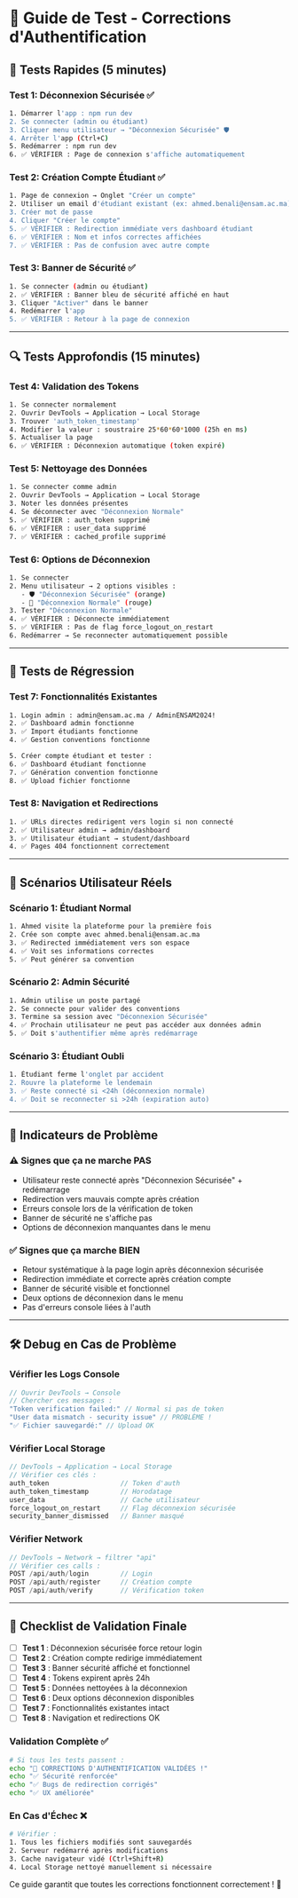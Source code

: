# 🧪 Guide de Test - Corrections d'Authentification

## 🚀 Tests Rapides (5 minutes)

### Test 1: Déconnexion Sécurisée ✅
```bash
1. Démarrer l'app : npm run dev
2. Se connecter (admin ou étudiant)
3. Cliquer menu utilisateur → "Déconnexion Sécurisée" 🛡️
4. Arrêter l'app (Ctrl+C)
5. Redémarrer : npm run dev
6. ✅ VÉRIFIER : Page de connexion s'affiche automatiquement
```

### Test 2: Création Compte Étudiant ✅
```bash
1. Page de connexion → Onglet "Créer un compte"
2. Utiliser un email d'étudiant existant (ex: ahmed.benali@ensam.ac.ma)
3. Créer mot de passe
4. Cliquer "Créer le compte"
5. ✅ VÉRIFIER : Redirection immédiate vers dashboard étudiant
6. ✅ VÉRIFIER : Nom et infos correctes affichées
7. ✅ VÉRIFIER : Pas de confusion avec autre compte
```

### Test 3: Banner de Sécurité ✅
```bash
1. Se connecter (admin ou étudiant)
2. ✅ VÉRIFIER : Banner bleu de sécurité affiché en haut
3. Cliquer "Activer" dans le banner
4. Redémarrer l'app
5. ✅ VÉRIFIER : Retour à la page de connexion
```

---

## 🔍 Tests Approfondis (15 minutes)

### Test 4: Validation des Tokens
```bash
1. Se connecter normalement
2. Ouvrir DevTools → Application → Local Storage
3. Trouver 'auth_token_timestamp'
4. Modifier la valeur : soustraire 25*60*60*1000 (25h en ms)
5. Actualiser la page
6. ✅ VÉRIFIER : Déconnexion automatique (token expiré)
```

### Test 5: Nettoyage des Données
```bash
1. Se connecter comme admin
2. Ouvrir DevTools → Application → Local Storage
3. Noter les données présentes
4. Se déconnecter avec "Déconnexion Normale"
5. ✅ VÉRIFIER : auth_token supprimé
6. ✅ VÉRIFIER : user_data supprimé
7. ✅ VÉRIFIER : cached_profile supprimé
```

### Test 6: Options de Déconnexion
```bash
1. Se connecter
2. Menu utilisateur → 2 options visibles :
   - 🛡️ "Déconnexion Sécurisée" (orange)
   - 🚪 "Déconnexion Normale" (rouge)
3. Tester "Déconnexion Normale"
4. ✅ VÉRIFIER : Déconnecte immédiatement
5. ✅ VÉRIFIER : Pas de flag force_logout_on_restart
6. Redémarrer → Se reconnecter automatiquement possible
```

---

## 🐛 Tests de Régression

### Test 7: Fonctionnalités Existantes
```bash
1. Login admin : admin@ensam.ac.ma / AdminENSAM2024!
2. ✅ Dashboard admin fonctionne
3. ✅ Import étudiants fonctionne
4. ✅ Gestion conventions fonctionne

5. Créer compte étudiant et tester :
6. ✅ Dashboard étudiant fonctionne  
7. ✅ Génération convention fonctionne
8. ✅ Upload fichier fonctionne
```

### Test 8: Navigation et Redirections
```bash
1. ✅ URLs directes redirigent vers login si non connecté
2. ✅ Utilisateur admin → admin/dashboard
3. ✅ Utilisateur étudiant → student/dashboard  
4. ✅ Pages 404 fonctionnent correctement
```

---

## 🎯 Scénarios Utilisateur Réels

### Scénario 1: Étudiant Normal
```bash
1. Ahmed visite la plateforme pour la première fois
2. Crée son compte avec ahmed.benali@ensam.ac.ma
3. ✅ Redirected immédiatement vers son espace
4. ✅ Voit ses informations correctes
5. ✅ Peut générer sa convention
```

### Scénario 2: Admin Sécurité
```bash
1. Admin utilise un poste partagé  
2. Se connecte pour valider des conventions
3. Termine sa session avec "Déconnexion Sécurisée"
4. ✅ Prochain utilisateur ne peut pas accéder aux données admin
5. ✅ Doit s'authentifier même après redémarrage
```

### Scénario 3: Étudiant Oubli
```bash
1. Étudiant ferme l'onglet par accident
2. Rouvre la plateforme le lendemain
3. ✅ Reste connecté si <24h (déconnexion normale)
4. ✅ Doit se reconnecter si >24h (expiration auto)
```

---

## 🚨 Indicateurs de Problème

### ⚠️ Signes que ça ne marche PAS
- Utilisateur reste connecté après "Déconnexion Sécurisée" + redémarrage
- Redirection vers mauvais compte après création
- Erreurs console lors de la vérification de token
- Banner de sécurité ne s'affiche pas
- Options de déconnexion manquantes dans le menu

### ✅ Signes que ça marche BIEN  
- Retour systématique à la page login après déconnexion sécurisée
- Redirection immédiate et correcte après création compte
- Banner de sécurité visible et fonctionnel
- Deux options de déconnexion dans le menu
- Pas d'erreurs console liées à l'auth

---

## 🛠️ Debug en Cas de Problème

### Vérifier les Logs Console
```javascript
// Ouvrir DevTools → Console
// Chercher ces messages :
"Token verification failed:" // Normal si pas de token
"User data mismatch - security issue" // PROBLÈME !
"✅ Fichier sauvegardé:" // Upload OK
```

### Vérifier Local Storage
```javascript
// DevTools → Application → Local Storage
// Vérifier ces clés :
auth_token                  // Token d'auth
auth_token_timestamp        // Horodatage
user_data                   // Cache utilisateur  
force_logout_on_restart     // Flag déconnexion sécurisée
security_banner_dismissed   // Banner masqué
```

### Vérifier Network
```javascript
// DevTools → Network → filtrer "api"
// Vérifier ces calls :
POST /api/auth/login        // Login
POST /api/auth/register     // Création compte
POST /api/auth/verify       // Vérification token
```

---

## 📝 Checklist de Validation Finale

- [ ] **Test 1** : Déconnexion sécurisée force retour login
- [ ] **Test 2** : Création compte redirige immédiatement  
- [ ] **Test 3** : Banner sécurité affiché et fonctionnel
- [ ] **Test 4** : Tokens expirent après 24h
- [ ] **Test 5** : Données nettoyées à la déconnexion
- [ ] **Test 6** : Deux options déconnexion disponibles
- [ ] **Test 7** : Fonctionnalités existantes intact
- [ ] **Test 8** : Navigation et redirections OK

### Validation Complète ✅
```bash
# Si tous les tests passent :
echo "🎉 CORRECTIONS D'AUTHENTIFICATION VALIDÉES !"
echo "✅ Sécurité renforcée"  
echo "✅ Bugs de redirection corrigés"
echo "✅ UX améliorée"
```

### En Cas d'Échec ❌
```bash
# Vérifier :
1. Tous les fichiers modifiés sont sauvegardés
2. Serveur redémarré après modifications
3. Cache navigateur vidé (Ctrl+Shift+R)
4. Local Storage nettoyé manuellement si nécessaire
```

Ce guide garantit que toutes les corrections fonctionnent correctement ! 🚀